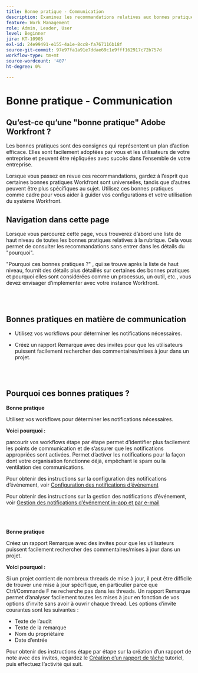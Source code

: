 ```yaml
---
title: Bonne pratique - Communication
description: Examinez les recommandations relatives aux bonnes pratiques des experts d’Adobe Workfront concernant la configuration et la gestion des notifications de communication dans Workfront.
feature: Work Management
role: Admin, Leader, User
level: Beginner
jira: KT-10905
exl-id: 24e99491-e155-4a1e-8cc8-fa767116b18f
source-git-commit: 97e97fa1a91e7ddae69c1e9fff162917c72b757d
workflow-type: tm+mt
source-wordcount: '407'
ht-degree: 0%

---
```


# Bonne pratique - Communication

## Qu’est-ce qu’une &quot;bonne pratique&quot; Adobe Workfront ?

Les bonnes pratiques sont des consignes qui représentent un plan d’action efficace. Elles sont facilement adoptées par vous et les utilisateurs de votre entreprise et peuvent être répliquées avec succès dans l’ensemble de votre entreprise.

Lorsque vous passez en revue ces recommandations, gardez à l’esprit que certaines bonnes pratiques Workfront sont universelles, tandis que d’autres peuvent être plus spécifiques au sujet. Utilisez ces bonnes pratiques comme cadre pour vous aider à guider vos configurations et votre utilisation du système Workfront.

## Navigation dans cette page

Lorsque vous parcourez cette page, vous trouverez d’abord une liste de haut niveau de toutes les bonnes pratiques relatives à la rubrique. Cela vous permet de consulter les recommandations sans entrer dans les détails du &quot;pourquoi&quot;.

&quot;Pourquoi ces bonnes pratiques ?&quot; , qui se trouve après la liste de haut niveau, fournit des détails plus détaillés sur certaines des bonnes pratiques et pourquoi elles sont considérées comme un processus, un outil, etc., vous devez envisager d’implémenter avec votre instance Workfront.

</br>
</br>

## Bonnes pratiques en matière de communication

* Utilisez vos workflows pour déterminer les notifications nécessaires.

* Créez un rapport Remarque avec des invites pour que les utilisateurs puissent facilement rechercher des commentaires/mises à jour dans un projet.

</br>
</br>

## Pourquoi ces bonnes pratiques ?

**Bonne pratique**

Utilisez vos workflows pour déterminer les notifications nécessaires.

**Voici pourquoi :**

parcourir vos workflows étape par étape permet d’identifier plus facilement les points de communication et de s’assurer que les notifications appropriées sont activées. Permet d’activer les notifications pour la façon dont votre organisation fonctionne déjà, empêchant le spam ou la ventilation des communications.

Pour obtenir des instructions sur la configuration des notifications d’événement, voir [Configuration des notifications d’événement](https://experienceleague.adobe.com/docs/workfront-learn/tutorials-workfront/administration-and-setup/email-and-in-app-notifications/admin-set-up-event-notifications.html)

Pour obtenir des instructions sur la gestion des notifications d’événement, voir [Gestion des notifications d’événement in-app et par e-mail](https://experienceleague.adobe.com/docs/workfront-learn/tutorials-workfront/administration-and-setup/email-and-in-app-notifications/manage-inapp-and-email-notifications.html)

</br>
</br>


**Bonne pratique**

Créez un rapport Remarque avec des invites pour que les utilisateurs puissent facilement rechercher des commentaires/mises à jour dans un projet.



**Voici pourquoi :**

Si un projet contient de nombreux threads de mise à jour, il peut être difficile de trouver une mise à jour spécifique, en particulier parce que Ctrl/Commande F ne recherche pas dans les threads. Un rapport Remarque permet d’analyser facilement toutes les mises à jour en fonction de vos options d’invite sans avoir à ouvrir chaque thread. Les options d’invite courantes sont les suivantes :

* Texte de l’audit
* Texte de la remarque
* Nom du propriétaire
* Date d’entrée

Pour obtenir des instructions étape par étape sur la création d’un rapport de note avec des invites, regardez le [Création d’un rapport de tâche](https://experienceleague.adobe.com/docs/workfront-learn/tutorials-workfront/reporting/basic-reporting/create-a-task-report.html) tutoriel, puis effectuez l’activité qui suit.

